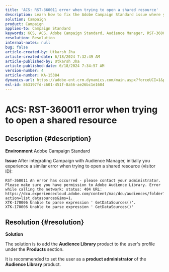 ```yaml
---
title: 'ACS: RST-360011 error when trying to open a shared resource'
description: Learn how to fix the Adobe Campaign Standard issue where you experience an error when trying to open a shared resource.
solution: Campaign
product: Campaign
applies-to: Campaign Standard
keywords: KCS, ACS, Adobe Campaign Standard, Audience Manager, RST-360011, error, open shared resource
resolution: Resolution
internal-notes: null
bug: false
article-created-by: Utkarsh Jha
article-created-date: 6/18/2024 7:32:49 AM
article-published-by: Utkarsh Jha
article-published-date: 6/18/2024 7:34:57 AM
version-number: 4
article-number: KA-15384
dynamics-url: https://adobe-ent.crm.dynamics.com/main.aspx?forceUCI=1&pagetype=entityrecord&etn=knowledgearticle&id=9272baf0-442d-ef11-840b-6045bd06eea5
exl-id: 863197fd-c601-451f-8a56-ae26bc1e1604
---
```

# ACS: RST-360011 error when trying to open a shared resource

## Description {#description}


<b>Environment</b>
 Adobe Campaign Standard

<b>Issue</b>
 After integrating Campaign with Audience Manager, initially you experience a similar error when trying to open a shared resource (visitor ID):


```
RST-360011 An error has occurred - please contact your administrator.
Please make sure you have permission to Adobe Audience Library. Error while calling the network: status: 404 URL: https://dcu.experiencecloud.adobe.com/content/mac/dcu/audiences/folder?action=list_datasources&ims=1.
XTK-170006 Unable to parse expression ' GetDataSources()'.
XTK-170006 Unable to parse expression ' GetDataSources()'
```





## Resolution {#resolution}


<b>Solution</b>

The solution is to add the <b>Audience Library</b> product to the user's profile under the <b>Products</b> section.

It is recommended to set the user as a <b>product administrator</b> of the <b>Audience Library</b> product.

